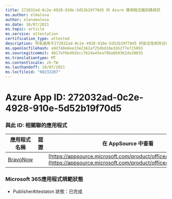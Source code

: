 ```yaml
---
title: 272032ad-0c2e-4928-910e-5d52b19f70d5 的 Azure 應用程式識別碼資訊
ms.author: elmalova
author: elenamalova
ms.date: 10/07/2021
ms.topic: article
ms.service: attestation
certification_type: attested
description: 所有適用于272032ad-0c2e-4928-910e-5d52b19f70d5 的安全性和符合性資訊資訊。
ms.openlocfilehash: a9d740e6ee3342162af25dbd18e1b5277e715893
ms.sourcegitcommit: 4817af6bd92bcc7624a43ea79ba6b9362da38035
ms.translationtype: MT
ms.contentlocale: zh-TW
ms.lasthandoff: 10/07/2021
ms.locfileid: "60232287"
---
```

# <a name="azure-app-id-272032ad-0c2e-4928-910e-5d52b19f70d5"></a>Azure App ID: 272032ad-0c2e-4928-910e-5d52b19f70d5


### <a name="apps-associated-with-this-id"></a>與此 ID: 相關聯的應用程式
| **應用程式名稱** | **認證** | **在 AppSource 中查看** |
|--------------|---------------|-----------------------|
| [BravoNow](https://docs.microsoft.com/microsoft-365-app-certification/forward/WA200000157) |  | [https://appsource.microsoft.com/product/office/WA200000157](https://appsource.microsoft.com/product/office/WA200000157) |

### <a name="microsoft-365-app-compliance-status"></a>Microsoft 365應用程式規範狀態
- PublisherAttestaton 狀態：已完成

